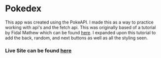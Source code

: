 # Pokedex

This app was created using the PokeAPI. I made this as a way to practice working with api's and the fetch api. This was originally based of a tutorial by Fidal Mathew which can be found [here](https://dev.to/fidalmathew/build-pokemon-finder-using-react-and-pokeapi-5b5k). I expanded upon this tutorial to add the back, random, and next buttons as well as all the styling seen. 

### Live Site can be found [here](https://grahamjantz-pokedex.netlify.app/)